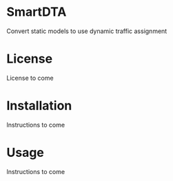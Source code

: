 # SmartDTA
Convert static models to use dynamic traffic assignment

# License
License to come

# Installation
Instructions to come

# Usage
Instructions to come

